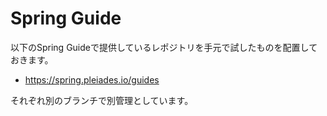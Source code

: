 # Spring Guide

以下のSpring Guideで提供しているレポジトリを手元で試したものを配置しておきます。
- https://spring.pleiades.io/guides

それぞれ別のブランチで別管理としています。

